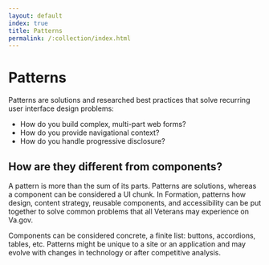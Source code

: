 ```yaml
---
layout: default
index: true
title: Patterns
permalink: /:collection/index.html
---
```


# Patterns

<div class="va-introtext">
Patterns are solutions and researched best practices that solve recurring user interface design problems:
</div>

* How do you build complex, multi-part web forms?
* How do you provide navigational context?
* How do you handle progressive disclosure?

## How are they different from components?

A pattern is more than the sum of its parts. Patterns are solutions, whereas a component can be considered a UI chunk. In Formation, patterns how design, content strategy, reusable components, and accessibility can be put together to solve common problems that all Veterans may experience on Va.gov.

Components can be considered concrete, a finite list: buttons, accordions, tables, etc. Patterns might be unique to a site or an application and may evolve with changes in technology or after competitive analysis.